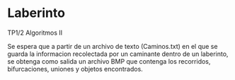 Laberinto
=========

TP1/2 Algoritmos II

Se espera que a partir de un archivo de texto (Caminos.txt) en el que se guarda la informacion recolectada por un caminante dentro de un laberinto, se obtenga como salida un archivo BMP que contenga los recorridos, bifurcaciones, uniones y objetos encontrados.
